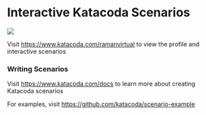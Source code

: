 # Interactive Katacoda Scenarios

[![](http://shields.katacoda.com/katacoda/ramanvirtual/count.svg)](https://www.katacoda.com/ramanvirtual "Get your profile on Katacoda.com")

Visit https://www.katacoda.com/ramanvirtual to view the profile and interactive scenarios

### Writing Scenarios
Visit https://www.katacoda.com/docs to learn more about creating Katacoda scenarios

For examples, visit https://github.com/katacoda/scenario-example
